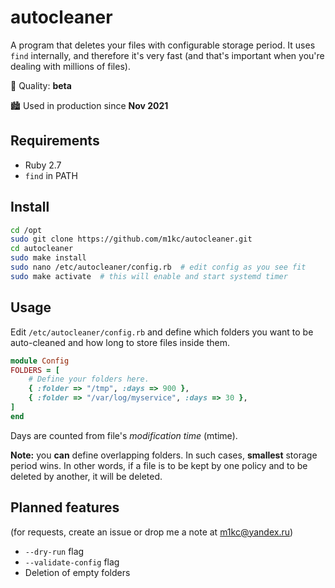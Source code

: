 # autocleaner

A program that deletes your files with configurable storage period.
It uses `find` internally, and therefore it's very fast (and that's
important when you're dealing with millions of files).

:wrench: Quality: **beta** 
 
:cityscape: Used in production since **Nov 2021**

## Requirements

* Ruby 2.7
* `find` in PATH

## Install

```sh
cd /opt
sudo git clone https://github.com/m1kc/autocleaner.git
cd autocleaner
sudo make install
sudo nano /etc/autocleaner/config.rb  # edit config as you see fit
sudo make activate  # this will enable and start systemd timer
```

## Usage

Edit `/etc/autocleaner/config.rb` and define which folders you want to
be auto-cleaned and how long to store files inside them.

```ruby
module Config
FOLDERS = [
	# Define your folders here.
	{ :folder => "/tmp", :days => 900 },
	{ :folder => "/var/log/myservice", :days => 30 },
]
end
```

Days are counted from file's _modification time_ (mtime).

**Note:** you **can** define overlapping folders. In such cases, **smallest**
storage period wins. In other words, if a file is to be kept by one policy
and to be deleted by another, it will be deleted.

## Planned features

(for requests, create an issue or drop me a note at m1kc@yandex.ru)

* `--dry-run` flag
* `--validate-config` flag
* Deletion of empty folders
